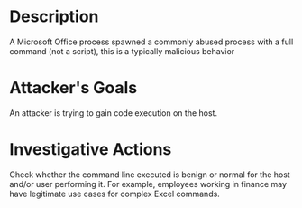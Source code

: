# Description
A Microsoft Office process spawned a commonly abused process with a full command (not a script), this is a typically malicious behavior
# Attacker's Goals
An attacker is trying to gain code execution on the host.
# Investigative Actions
Check whether the command line executed is benign or normal for the host and/or user performing it. For example, employees working in finance may have legitimate use cases for complex Excel commands.
